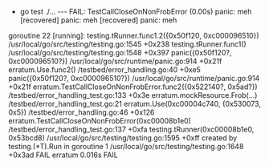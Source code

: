 + go test ./...
--- FAIL: TestCallCloseOnNonFrobError (0.00s)
panic: meh [recovered]
	panic: meh [recovered]
	panic: meh

goroutine 22 [running]:
testing.tRunner.func1.2({0x50f120, 0xc000096510})
	/usr/local/go/src/testing/testing.go:1545 +0x238
testing.tRunner.func1()
	/usr/local/go/src/testing/testing.go:1548 +0x397
panic({0x50f120?, 0xc000096510?})
	/usr/local/go/src/runtime/panic.go:914 +0x21f
erratum.Use.func2()
	/testbed/error_handling.go:40 +0xe5
panic({0x50f120?, 0xc000096510?})
	/usr/local/go/src/runtime/panic.go:914 +0x21f
erratum.TestCallCloseOnNonFrobError.func2({0x522140?, 0x5ad?})
	/testbed/error_handling_test.go:133 +0x3e
erratum.mockResource.Frob(...)
	/testbed/error_handling_test.go:21
erratum.Use(0xc00004c740, {0x530073, 0x5})
	/testbed/error_handling.go:46 +0x126
erratum.TestCallCloseOnNonFrobError(0xc00008b1e0)
	/testbed/error_handling_test.go:137 +0xfa
testing.tRunner(0xc00008b1e0, 0x53bcd8)
	/usr/local/go/src/testing/testing.go:1595 +0xff
created by testing.(*T).Run in goroutine 1
	/usr/local/go/src/testing/testing.go:1648 +0x3ad
FAIL	erratum	0.016s
FAIL
